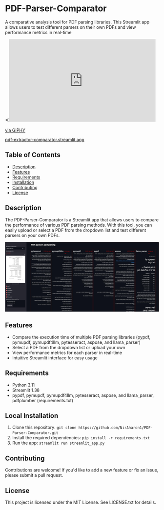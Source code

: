 **PDF-Parser-Comparator**
=========================

A comparative analysis tool for PDF parsing libraries. This Streamlit app allows users to test different parsers on their own PDFs and view performance metrics in real-time


 <!-- <iframe src="https://giphy.com/embed/dwQdjnyyrI4hHcv1G3" width="480" height="271" style="" frameBorder="0" class="giphy-embed" allowFullScreen></iframe><p><a href="https://giphy.com/stickers/show-ossur-ilimb-dwQdjnyyrI4hHcv1G3">via GIPHY</a></p> -->

<span style="font-size: 20px;"> <<iframe src="https://giphy.com/embed/dwQdjnyyrI4hHcv1G3" width="480" height="271" style="" frameBorder="0" class="giphy-embed" allowFullScreen></iframe><p><a href="https://giphy.com/stickers/show-ossur-ilimb-dwQdjnyyrI4hHcv1G3">via GIPHY</a></p>[pdf-extractor-comparator.streamlit.app](https://pdf-extractor-comparator.streamlit.app/)</span>



Table of Contents
-----------------

* [Description](#description)
* [Features](#features)
* [Requirements](#requirements)
* [Installation](#installation)
* [Contributing](#contributing)
* [License](#license)

**Description**
---------------

The PDF-Parser-Comparator is a Streamlit app that allows users to compare the performance of various PDF parsing
methods. With this tool, you can easily upload or select a PDF from the dropdown list and test different parsers
on your own PDFs.

[![](./PDF_Parser_Comparator_app_screenshot.jpg)](https://pdf-extractor-comparator.streamlit.app/)

**Features**
------------

* Compare the execution time of multiple PDF parsing libraries (pypdf, pymupdf, pymupdf4llm, pytesseract, aspose,
and llama_parser)
* Select a PDF from the dropdown list or upload your own
* View performance metrics for each parser in real-time
* Intuitive Streamlit interface for easy usage


**Requirements**
----------------

* Python 3.11
* Streamlit 1.38
* pypdf, pymupdf, pymupdf4llm, pytesseract, aspose, and llama_parser, pdfplumber (requirements.txt)

**Local Installation**
---------------

1. Clone this repository: `git clone https://github.com/NirAharon1/PDF-Parser-Comparator.git`
2. Install the required dependencies: `pip install -r requirements.txt`
3. Run the app: `streamlit run streamlit_app.py`

**Contributing**
---------------

 Contributions are welcome! If you'd like to add a new feature or fix an issue, please submit a pull request.

**License**
-----------

This project is licensed under the MIT License. See LICENSE.txt for details.
